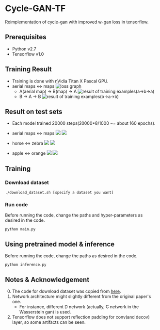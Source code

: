 # Cycle-GAN-TF

Reimplementation of [cycle-gan](https://arxiv.org/pdf/1703.10593.pdf) with [improved w-gan](https://arxiv.org/abs/1704.00028) loss in tensorflow.

## Prerequisites

- Python v2.7
- Tensorflow v1.0

## Training Result

- Training is done with nVidia Titan X Pascal GPU.
- aerial maps <-> maps
![loss graph](/assets/training_loss.png)
    - A(aerial map) -> B(map) -> A
![result of **training** examples(a->b->a)](/assets/a_to_b_to_a.png)
    - B -> A -> B
![result of **training** examples(b->a->b)](/assets/b_to_a_to_b.png)

## Result on test sets

- Each model trained 20000 steps(20000*8/1000 ~= about 160 epochs).

- aerial maps <-> maps
![](/assets/map2airview.jpg)
![](/assets/airview2map.jpg)
- horse <-> zebra
![](/assets/horse2zebra.jpg)
![](/assets/zebra2horse.jpg)
- apple <-> orange
![](/assets/apple2orange.jpg)
![](/assets/orange2apple.jpg)

## Training

### Download dataset

```
./download_dataset.sh [specify a dataset you want]
```

### Run code

Before running the code, change the paths and hyper-parameters as desired in the code.
```
python main.py
```

## Using pretrained model & inference

Before running the code, change the paths as desired in the code.
```
python inference.py
```

## Notes & Acknowledgement

0. The code for download dataset was copied from [here](https://github.com/junyanz/CycleGAN/blob/master/datasets/download_dataset.sh).
1. Network architecture might slightly different from the original paper's one.
    - For instance, different D network (actually, C network in the Wasserstein gan) is used.
2. Tensorflow does not support reflection padding for conv(and decov) layer, so some artifacts can be seen.
